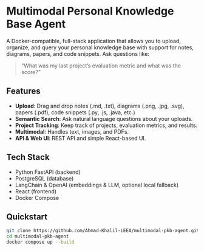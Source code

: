 # Multimodal Personal Knowledge Base Agent

A Docker-compatible, full-stack application that allows you to upload, organize, and query your personal knowledge base with support for notes, diagrams, papers, and code snippets. Ask questions like:

> “What was my last project’s evaluation metric and what was the score?”

## Features

- **Upload**: Drag and drop notes (.md, .txt), diagrams (.png, .jpg, .svg), papers (.pdf), code snippets (.py, .js, .java, etc.)
- **Semantic Search**: Ask natural language questions about your uploads.
- **Project Tracking**: Keep track of projects, evaluation metrics, and results.
- **Multimodal**: Handles text, images, and PDFs.
- **API & Web UI**: REST API and simple React-based UI.

## Tech Stack

- Python FastAPI (backend)
- PostgreSQL (database)
- LangChain & OpenAI (embeddings & LLM, optional local fallback)
- React (frontend)
- Docker Compose

## Quickstart

```bash
git clone https://github.com/Ahmad-Khalil-LEEA/multimodal-pkb-agent.git
cd multimodal-pkb-agent
docker compose up --build
